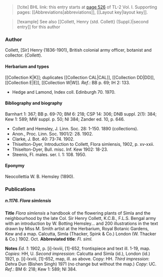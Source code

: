> [!cite] BHL link: this entry starts at [page 526](https://www.biodiversitylibrary.org/item/103414#page/574/mode/1up) of TL-2 Vol. I.
> Supporting pages: [[Abbreviations|abbreviations]], [[Layout key|layout key]].

> [!example] See also [[Collett, Henry {std. Collett} (Suppl.)|second entry]] for this author

### Author

Collett, \[Sir\] Henry (1836-1901), British colonial army officer, botanist and collector. (*Collett*).

#### Herbarium and types

[[Collection K|K]]; duplicates [[Collection CAL|CAL]], [[Collection DD|DD]], [[Collection E|E]], [[Collection W|W]].
*Ref*.: BB p. 69; IH 2: 133.
- Hedge and Lamond, Index coll. Edinburgh 70. 1970.

#### Bibliography and biography

Barnhart 1: 367; BB p. 69-70; BM 6: 218; CSP 14: 306; DNB suppl. 2(1): 384; Kew 1: 589; MW suppl. p. 50; NI 384; Zander ed. 10, p. 646.
- Collett and Hemsley, J. Linn. Soc. 28: 1-150. 1890 (collections).
- Anon., Proc. Linn. Soc. 1901/2: 28. 1902.
- Clarke, J. Bot. 40: 73-74. 1902.
- Thiselton-Dyer, Introduction to Collett, Flora simlensis, 1902, p. xv-xxii.
- Thiselton-Dyer, Bull. misc. Inf. Kew 1902: 18-23.
- Steenis, Fl. males. ser. I. 1: 108. 1950.

#### Eponymy

Neocollettia W. B. Hemsley (1890).

### Publications

##### n.1176. Flora simlensis

**Title**
*Flora simlensis* a handbook of the flowering plants of Simla and the neighbourhood by the late Col. Sir Henry Collett, K.C.B., F.L.S. Bengal army with an introduction by W. Botting Hemsley... and 200 illustrations in the text drawn by Miss M. Smith artist at the Herbarium, Royal Botanic Gardens, Kew and a map. Calcutta, Simla (Thacker, Spink & Co.) London (W. Thacker & Co.) 1902. Oct.
**Abbreviated title**: *Fl. siml.*

**Notes**
*Ed. 1*: 1902, p. \[i\]-lxviii, \[1\]-652, frontispiece and text ill. 1-19, map. *Copies*: HH, U.
*Second impression*: Calcutta and Simla (id.), London (id.) 1921, p. \[i\]-lxviii, \[1\]-652, map, ill. as above. Copy: HH.
*Third impression*: Dehra Dun (Bishen Singh) 1971 (no change but without the map.) *Copy*: UC.
*Ref*.: BM 6: 218; Kew 1: 589; NI 384.

